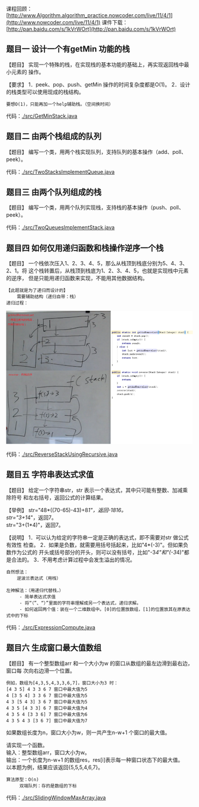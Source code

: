 课程回顾：[http://www.Algorithm.algorithm_practice.nowcoder.com/live/11/4/1](http://www.nowcoder.com/live/11/4/1)
课件下载：[http://pan.baidu.com/s/1kVrWOrt](http://pan.baidu.com/s/1kVrWOrt)


## 题目一 设计一个有getMin 功能的栈
【题目】
实现一个特殊的栈，在实现栈的基本功能的基础上，再实现返回栈中最小元素的
操作。

【要求】
1．peek、pop、push、getMin 操作的时间复杂度都是O(1)。
2．设计的栈类型可以使用现成的栈结构。

    要想O(1)，只能再加一个help辅助栈。（空间换时间）
代码：[./src/GetMinStack.java](./src/GetMinStack.java)    

## 题目二 由两个栈组成的队列
【题目】
编写一个类，用两个栈实现队列，支持队列的基本操作（add、poll、peek）。

        
代码：[./src/TwoStacksImplementQueue.java](./src/TwoStacksImplementQueue.java)

## 题目三 由两个队列组成的栈
【题目】
编写一个类，用两个队列实现栈，支持栈的基本操作（push、poll、peek）。


代码：[./src/TwoQueuesImplementStack.java](./src/TwoQueuesImplementStack.java)


## 题目四 如何仅用递归函数和栈操作逆序一个栈
【题目】
一个栈依次压入1、2、3、4、5，那么从栈顶到栈底分别为5、4、3、2、1。将
这个栈转置后，从栈顶到栈底为1、2、3、4、5，也就是实现栈中元素的逆序，
但是只能用递归函数来实现，不能用其他数据结构。

    【此题就是为了递归而设计的】
        需要辅助结构（递归自带：栈）
    递归过程：
![nowcoderbd16081001](../../image/nowcoderbd16081001.png)


代码：[./src/ReverseStackUsingRecursive.java](./src/ReverseStackUsingRecursive.java)

## 题目五 字符串表达式求值
【题目】
给定一个字符串str，str 表示一个表达式，其中只可能有整数、加减乘除符号
和左右括号，返回公式的计算结果。

【举例】
str="48*((70-65)-43)+8*1"，返回-1816。  
str="3+1*4"，返回7。  
str="3+(1*4)"，返回7。  

【说明】
1．可以认为给定的字符串一定是正确的表达式，即不需要对str 做公式有效性
检查。
2．如果是负数，就需要用括号括起来，比如"4*(-3)"。但如果负数作为公式的
开头或括号部分的开头，则可以没有括号，比如"-3*4"和"(-3*4)"都是合法的。
3．不用考虑计算过程中会发生溢出的情况。

    自然想法：
        逆波兰表达式（用栈）

    左神解法：（用递归代替栈，）
         - 简单表达式求值
         - 将“（”、“）”里面的字符串理解成另一个表达式，递归求解。
         - 如何返回两个值：装在一个二维数组中。[0]的位置放数组，[1]的位置放其在原表达式中的下标
        
    
代码：[./src/ExpressionCompute.java](./src/ExpressionCompute.java)


## 题目六 生成窗口最大值数组
【题目】
有一个整型数组arr 和一个大小为w 的窗口从数组的最左边滑到最右边，窗口每
次向右边滑一个位置。

    例如，数组为[4,3,5,4,3,3,6,7]，窗口大小为3 时：
    [4 3 5] 4 3 3 6 7 窗口中最大值为5
    4 [3 5 4] 3 3 6 7 窗口中最大值为5
    4 3 [5 4 3] 3 6 7 窗口中最大值为5
    4 3 5 [4 3 3] 6 7 窗口中最大值为4
    4 3 5 4 [3 3 6] 7 窗口中最大值为6
    4 3 5 4 3 [3 6 7] 窗口中最大值为7
如果数组长度为n，窗口大小为w，则一共产生n-w+1 个窗口的最大值。

请实现一个函数。  
输入：整型数组arr，窗口大小为w。  
输出：一个长度为n-w+1 的数组res，res[i]表示每一种窗口状态下的最大值。  
以本题为例，结果应该返回{5,5,5,4,6,7}。  

    算法原型：O(n)
         双端队列：存的是数组的下标 
         


代码：[./src/SlidingWindowMaxArray.java](./src/SlidingWindowMaxArray.java)